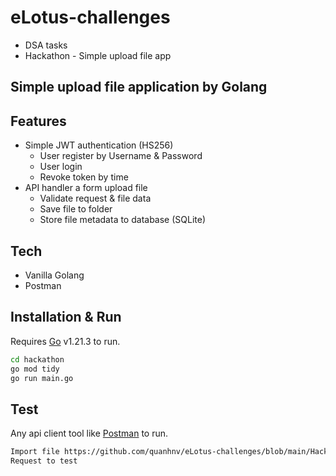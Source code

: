 # eLotus-challenges
- DSA tasks
- Hackathon - Simple upload file app

## Simple upload file application by Golang

## Features

- Simple JWT authentication (HS256)
    - User register by Username & Password
    - User login
    - Revoke token by time
- API handler a form upload file
    - Validate request & file data
    - Save file to folder
    - Store file metadata to database (SQLite)

## Tech

- Vanilla Golang
- Postman

## Installation & Run

Requires [Go](https://go.dev/dl/) v1.21.3 to run.

```sh
cd hackathon
go mod tidy
go run main.go
```

## Test

Any api client tool like [Postman](https://www.postman.com/) to run.

```sh
Import file https://github.com/quanhnv/eLotus-challenges/blob/main/Hackathon/eLotus-hackathon-golang-upload-app.postman_collection.json to Postman
Request to test
```
